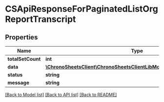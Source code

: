 # CSApiResponseForPaginatedListOrgReportTranscript

## Properties
Name | Type | Description | Notes
------------ | ------------- | ------------- | -------------
**totalSetCount** | **int** |  | [optional] 
**data** | [**\ChronoSheetsClient\ChronoSheetsClientLibModel\CSOrgReportTranscript[]**](CSOrgReportTranscript.md) |  | [optional] 
**status** | **string** |  | [optional] 
**message** | **string** |  | [optional] 

[[Back to Model list]](../README.md#documentation-for-models) [[Back to API list]](../README.md#documentation-for-api-endpoints) [[Back to README]](../README.md)


